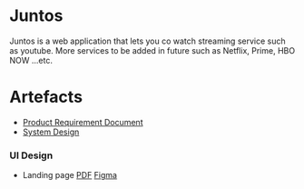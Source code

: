# Juntos
Juntos is a web application that lets you co watch streaming service such as youtube. More services to be added in future such as Netflix, Prime, HBO NOW ...etc.

# Artefacts  
* [Product Requirement Document](/prd/Juntos_PRD.pdf) 
* [System Design](/system-design/Juntos_system_design.pdf)

### UI Design
* Landing page [PDF](/artefacts/landing-page-design/landing-page-design.pdf) [Figma](https://www.figma.com/file/xSAo5U2oFlfKhlZ2dsxnkZ/WireFrame---Juntos?node-id=0%3A1)